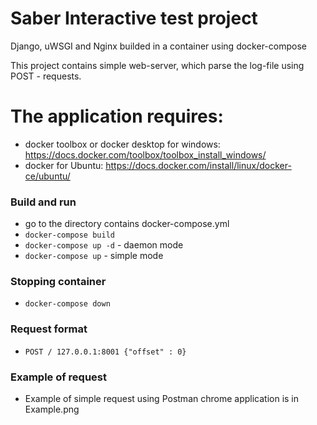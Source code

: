 # Saber Interactive test project 

Django, uWSGI and Nginx builded in a container using docker-compose

This project contains simple web-server, which parse the log-file using POST - requests. 

# The application requires:
* docker toolbox or docker desktop for windows: https://docs.docker.com/toolbox/toolbox_install_windows/
* docker for Ubuntu: https://docs.docker.com/install/linux/docker-ce/ubuntu/

### Build and run
* go to the directory contains docker-compose.yml
* `docker-compose build`
* `docker-compose up -d` - daemon mode
* `docker-compose up`    - simple mode

### Stopping container
* `docker-compose down`

### Request format
* `POST / 127.0.0.1:8001 {"offset" : 0}`

### Example of request
* Example of simple request using Postman chrome application is in Example.png
